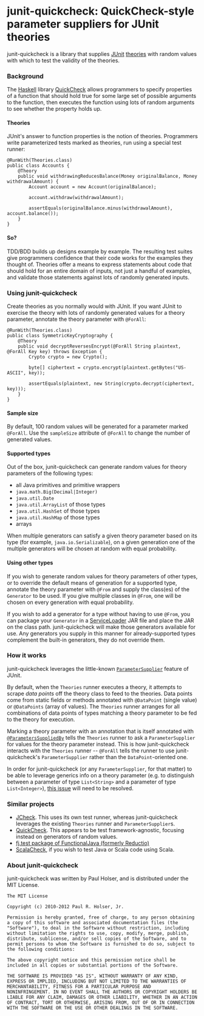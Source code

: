 # junit-quickcheck: QuickCheck-style parameter suppliers for JUnit theories

junit-quickcheck is a library that supplies [JUnit](http://junit.org)
[theories](http://groups.csail.mit.edu/pag/pubs/test-theory-demo-oopsla2007.pdf)
with random values with which to test the validity of the theories.

### Background

The [Haskell](http://haskell.org) library
[QuickCheck](http://www.cse.chalmers.se/~rjmh/QuickCheck/manual.html)
allows programmers to specify properties of a function that should hold true
for some large set of possible arguments to the function, then executes the
function using lots of random arguments to see whether the property holds up.

#### Theories

JUnit's answer to function properties is the notion of theories. Programmers
write parameterized tests marked as theories, run using a special test runner:

    @RunWith(Theories.class)
    public class Accounts {
        @Theory
        public void withdrawingReducesBalance(Money originalBalance, Money withdrawalAmount) {
            Account account = new Account(originalBalance);

            account.withdraw(withdrawalAmount);

            assertEquals(originalBalance.minus(withdrawalAmount), account.balance());
        }
    }

#### So?
TDD/BDD builds up designs example by example. The resulting test suites give
programmers confidence that their code works for the examples they thought of.
Theories offer a means to express statements about code that should hold for
an entire domain of inputs, not just a handful of examples, and validate those
statements against lots of randomly generated inputs.

### Using junit-quickcheck

Create theories as you normally would with JUnit. If you want JUnit to exercise
the theory with lots of randomly generated values for a theory parameter,
annotate the theory parameter with `@ForAll`:

    @RunWith(Theories.class)
    public class SymmetricKeyCryptography {
        @Theory
        public void decryptReversesEncrypt(@ForAll String plaintext, @ForAll Key key) throws Exception {
            Crypto crypto = new Crypto();

            byte[] ciphertext = crypto.encrypt(plaintext.getBytes("US-ASCII", key));

            assertEquals(plaintext, new String(crypto.decrypt(ciphertext, key)));
        }
    }

#### Sample size

By default, 100 random values will be generated for a parameter marked
`@ForAll`. Use the `sampleSize` attribute of `@ForAll` to change the number of
generated values.

#### Supported types

Out of the box, junit-quickcheck can generate random values for theory
parameters of the following types:

* all Java primitives and primitive wrappers
* `java.math.Big(Decimal|Integer)`
* `java.util.Date`
* `java.util.ArrayList` of those types
* `java.util.HashSet` of those types
* `java.util.HashMap` of those types
* arrays

When multiple generators can satisfy a given theory parameter based on its type
(for example, `java.io.Serializable`), on a given generation one of the multiple
generators will be chosen at random with equal probability.

#### Using other types

If you wish to generate random values for theory parameters of other types, or
to override the default means of generation for a supported type, annotate the
theory parameter with `@From` and supply the class(es) of the `Generator` to be
used. If you give multiple classes in `@From`, one will be chosen on every
generation with equal probability.

If you wish to add a generator for a type without having to use `@From`, you can
package your `Generator` in a
[ServiceLoader](http://docs.oracle.com/javase/6/docs/api/java/util/ServiceLoader.html)
JAR file and place the JAR on the class path. junit-quickcheck will make those
generators available for use. Any generators you supply in this manner for
already-supported types complement the built-in generators, they do not override
them.

### How it works

junit-quickcheck leverages the little-known
[`ParameterSupplier`](http://kentbeck.github.com/junit/javadoc/latest/org/junit/experimental/theories/ParameterSupplier.html)
feature of JUnit.

By default, when the `Theories` runner executes a theory, it attempts to scrape
_data points_ off the theory class to feed to the theories. Data points come
from static fields or methods annotated with `@DataPoint` (single value) or
`@DataPoints` (array of values). The `Theories` runner arranges for all
combinations of data points of types matching a theory parameter to be fed to
the theory for execution.

Marking a theory parameter with an annotation that is itself annotated with
[`@ParametersSuppliedBy`](http://kentbeck.github.com/junit/javadoc/latest/org/junit/experimental/theories/ParametersSuppliedBy.html)
tells the `Theories` runner to ask a `ParameterSupplier` for values for the
theory parameter instead. This is how junit-quickcheck interacts with the
`Theories` runner -- `@ForAll` tells the runner to use junit-quickcheck's
`ParameterSupplier` rather than the `DataPoint`-oriented one.

In order for junit-quickcheck (or any `ParameterSupplier`, for that matter) to
be able to leverage generics info on a theory parameter (e.g. to distinguish
between a parameter of type `List<String>` and a parameter of type
`List<Integer>`),
[this issue](https://github.com/KentBeck/junit/issues#issue/64) will need to be
resolved.

### Similar projects

* [JCheck](http://www.jcheck.org/). This uses its own test runner, whereas
junit-quickcheck leverages the existing `Theories` runner and
`ParameterSupplier`s.
* [QuickCheck](http://java.net/projects/quickcheck/pages/Home). This appears to
be test framework-agnostic, focusing instead on generators of random values.
* [fj.test package of FunctionalJava (formerly Reductio)](http://functionaljava.org/)
* [ScalaCheck](http://code.google.com/p/scalacheck/), if you wish to test Java
or Scala code using Scala.

### About junit-quickcheck

junit-quickcheck was written by Paul Holser, and is distributed under the MIT
License.

    The MIT License

    Copyright (c) 2010-2012 Paul R. Holser, Jr.

    Permission is hereby granted, free of charge, to any person obtaining
    a copy of this software and associated documentation files (the
    "Software"), to deal in the Software without restriction, including
    without limitation the rights to use, copy, modify, merge, publish,
    distribute, sublicense, and/or sell copies of the Software, and to
    permit persons to whom the Software is furnished to do so, subject to
    the following conditions:

    The above copyright notice and this permission notice shall be
    included in all copies or substantial portions of the Software.

    THE SOFTWARE IS PROVIDED "AS IS", WITHOUT WARRANTY OF ANY KIND,
    EXPRESS OR IMPLIED, INCLUDING BUT NOT LIMITED TO THE WARRANTIES OF
    MERCHANTABILITY, FITNESS FOR A PARTICULAR PURPOSE AND
    NONINFRINGEMENT. IN NO EVENT SHALL THE AUTHORS OR COPYRIGHT HOLDERS BE
    LIABLE FOR ANY CLAIM, DAMAGES OR OTHER LIABILITY, WHETHER IN AN ACTION
    OF CONTRACT, TORT OR OTHERWISE, ARISING FROM, OUT OF OR IN CONNECTION
    WITH THE SOFTWARE OR THE USE OR OTHER DEALINGS IN THE SOFTWARE.

